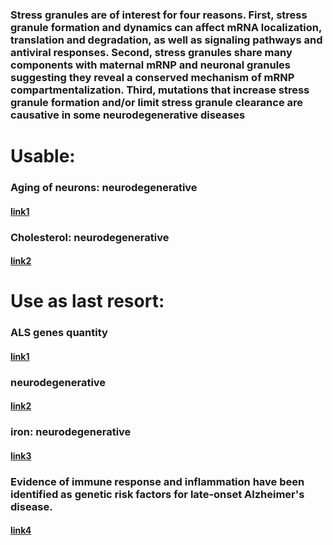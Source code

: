 ### Stress granules are of interest for four reasons. First, stress granule formation and dynamics can affect mRNA localization, translation and degradation, as well as signaling pathways and antiviral responses. Second, stress granules share many components with maternal mRNP and neuronal granules suggesting they reveal a conserved mechanism of mRNP compartmentalization. Third, mutations that increase stress granule formation and/or limit stress granule clearance are causative in some neurodegenerative diseases


# Usable:

### Aging of neurons: neurodegenerative

#### [link1](https://www.ncbi.nlm.nih.gov/geo/query/acc.cgi?acc=GSE241430)

### Cholesterol: neurodegenerative

#### [link2](https://www.ncbi.nlm.nih.gov/geo/query/acc.cgi?acc=GSE240960)


# Use as last resort:

### ALS genes quantity

#### [link1](https://www.ncbi.nlm.nih.gov/geo/query/acc.cgi?acc=GSE23429)

### neurodegenerative

#### [link2](https://www.ncbi.nlm.nih.gov/geo/query/acc.cgi?acc=GSE239367)



### iron: neurodegenerative

#### [link3](https://www.ncbi.nlm.nih.gov/geo/query/acc.cgi?acc=GSE240204)
### Evidence of immune response and inflammation have been identified as genetic risk factors for late-onset Alzheimer's disease.
#### [link4](https://www.ncbi.nlm.nih.gov/geo/query/acc.cgi?acc=GSE143951)
